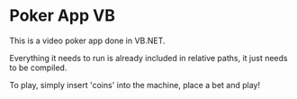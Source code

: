 # Poker App VB

This is a video poker app done in VB.NET. 

Everything it needs to run is already included in relative paths, it just needs to be compiled.

To play, simply insert 'coins' into the machine, place a bet and play!